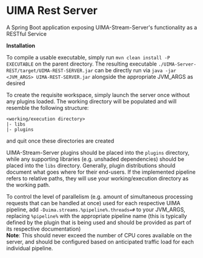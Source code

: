 UIMA Rest Server
==
A Spring Boot application exposing UIMA-Stream-Server's functionality as a RESTful Service

**Installation**

To compile a usable executable, simply run `mvn clean install -P EXECUTABLE` on the parent directory. 
The resulting executable `./UIMA-Server-REST/target/UIMA-REST-SERVER.jar` can be directly run 
via `java -jar <JVM_ARGS> UIMA-REST-SERVER.jar` alongside the appropriate JVM_ARGS as desired

To create the requisite workspace, simply launch the server once without any plugins loaded. The working directory will
be populated and will resemble the following structure:

```
<working/execution directory>
|- libs
|- plugins 
```  

and quit once these directories are created

UIMA-Stream-Server plugins should be placed into the `plugins` directory, while any supporting libraries 
(e.g. unshaded dependencies) should be placed into the `libs` directory. Generally, plugin distributions should 
document what goes where for their end-users. If the implemented pipeline refers to relative paths,
they will use your working/execution directory as the working path.

To control the level of parallelism (e.g. amount of simultaneous processing requests that can be handled at once) 
used for each respective UIMA pipeline, add `-Duima.streams.%pipeline%.threads=#` to your JVM_ARGS, 
replacing `%pipeline%` with the appropriate pipeline name (this is typically defined by the plugin that is being used 
and should be provided as part of its respective documentation)<br/>
**Note**: This should never exceed the number of CPU cores available on the server, and should be 
configured based on anticipated traffic load for each individual pipeline.



  